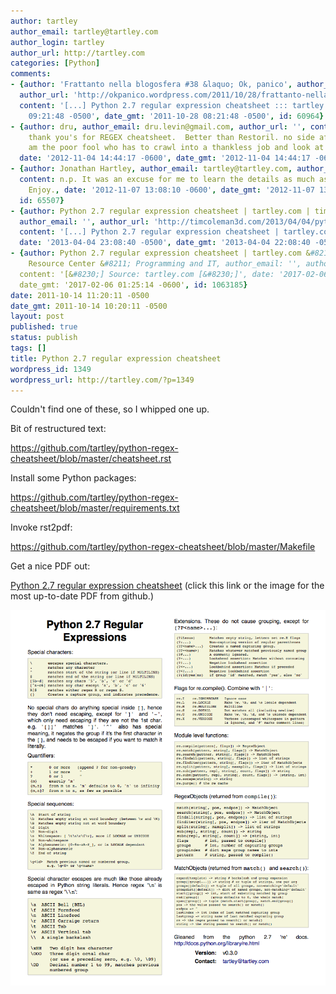 ```yaml
---
author: tartley
author_email: tartley@tartley.com
author_login: tartley
author_url: http://tartley.com
categories: [Python]
comments:
- {author: 'Frattanto nella blogosfera #38 &laquo; Ok, panico', author_email: '',
  author_url: 'http://okpanico.wordpress.com/2011/10/28/frattanto-nella-blogosfera-38/',
  content: '[...] Python 2.7 regular expression cheatsheet ::: tartley [...]', date: '2011-10-28
    09:21:48 -0500', date_gmt: '2011-10-28 08:21:48 -0500', id: 60964}
- {author: dru, author_email: dru.levin@gmail.com, author_url: '', content: A million
    thank you's for REGEX cheatsheet.  Better than Restoril. no side affects!  LOL  I
    am the poor fool who has to crawl into a thankless job and look at Microshit media...yuk,
  date: '2012-11-04 14:44:17 -0600', date_gmt: '2012-11-04 14:44:17 -0600', id: 65302}
- {author: Jonathan Hartley, author_email: tartley@tartley.com, author_url: 'http://tartley.com/',
  content: n.p. It was an excuse for me to learn the details as much as anything.
    Enjoy., date: '2012-11-07 13:08:10 -0600', date_gmt: '2012-11-07 13:08:10 -0600',
  id: 65507}
- {author: Python 2.7 regular expression cheatsheet | tartley.com | timcoleman3d,
  author_email: '', author_url: 'http://timcoleman3d.com/2013/04/04/python-2-7-regular-expression-cheatsheet-tartley-com/',
  content: '[...] Python 2.7 regular expression cheatsheet | tartley.com. [...]',
  date: '2013-04-04 23:08:40 -0500', date_gmt: '2013-04-04 22:08:40 -0500', id: 79916}
- {author: Python 2.7 regular expression cheatsheet | tartley.com &#8211; DevOps Infographics
    Resource Center &#8211; Programming and IT, author_email: '', author_url: 'http://www.devopsinfographics.com/development/python-2-7-regular-expression-cheatsheet-tartley-com',
  content: '[&#8230;] Source: tartley.com [&#8230;]', date: '2017-02-06 01:25:14 -0600',
  date_gmt: '2017-02-06 01:25:14 -0600', id: 1063185}
date: 2011-10-14 11:20:11 -0500
date_gmt: 2011-10-14 10:20:11 -0500
layout: post
published: true
status: publish
tags: []
title: Python 2.7 regular expression cheatsheet
wordpress_id: 1349
wordpress_url: http://tartley.com/?p=1349
---
```


Couldn't find one of these, so I whipped one up.

Bit of restructured text:

<https://github.com/tartley/python-regex-cheatsheet/blob/master/cheatsheet.rst>

Install some Python packages:

<https://github.com/tartley/python-regex-cheatsheet/blob/master/requirements.txt>

Invoke rst2pdf:

<https://github.com/tartley/python-regex-cheatsheet/blob/master/Makefile>

Get a nice PDF out:

[Python 2.7 regular expression
cheatsheet](https://github.com/tartley/python-regex-cheatsheet/releases/download/v0.3.3/cheatsheet.pdf)
(click this link or the image for the most up-to-date PDF from github.)

[![](/assets/2011/10/Python-regular-expression-cheatsheet-0.3.0.png "Python regular expression cheatsheet 0.3.3")](https://github.com/tartley/python-regex-cheatsheet/releases/download/v0.3.3/cheatsheet.pdf)
